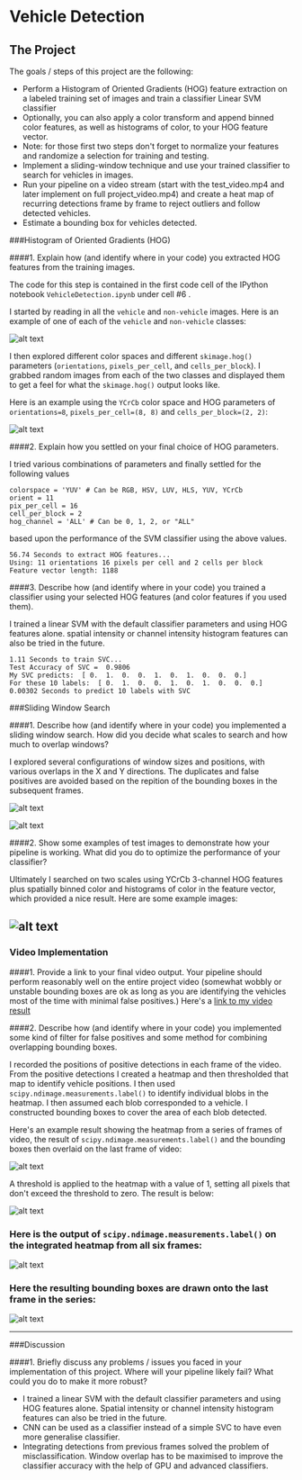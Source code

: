 # Vehicle Detection

The Project
---

The goals / steps of this project are the following:

* Perform a Histogram of Oriented Gradients (HOG) feature extraction on a labeled training set of images and train a classifier Linear SVM classifier
* Optionally, you can also apply a color transform and append binned color features, as well as histograms of color, to your HOG feature vector. 
* Note: for those first two steps don't forget to normalize your features and randomize a selection for training and testing.
* Implement a sliding-window technique and use your trained classifier to search for vehicles in images.
* Run your pipeline on a video stream (start with the test_video.mp4 and later implement on full project_video.mp4) and create a heat map of recurring detections frame by frame to reject outliers and follow detected vehicles.
* Estimate a bounding box for vehicles detected.


[//]: # (Image References)
[image1]: ./output_images/randomSamples.png
[image2]: ./output_images/HOG_example.png
[image3]: ./output_images/slidingwindow1.png
[image4]: ./output_images/slidingwindow2.png
[image5]: ./output_images/heatmap1.png
[image6]: ./output_images/heatmap2.png
[image7]: ./output_images/heatmap3.png
[image8]: ./output_images/heatmap4.png
[video1]: ./project_video_out.mp4

###Histogram of Oriented Gradients (HOG)

####1. Explain how (and identify where in your code) you extracted HOG features from the training images.

The code for this step is contained in the first code cell of the IPython notebook `VehicleDetection.ipynb` under cell #6 .  

I started by reading in all the `vehicle` and `non-vehicle` images.  Here is an example of one of each of the `vehicle` and `non-vehicle` classes:

![alt text][image1]

I then explored different color spaces and different `skimage.hog()` parameters (`orientations`, `pixels_per_cell`, and `cells_per_block`).  I grabbed random images from each of the two classes and displayed them to get a feel for what the `skimage.hog()` output looks like.

Here is an example using the `YCrCb` color space and HOG parameters of `orientations=8`, `pixels_per_cell=(8, 8)` and `cells_per_block=(2, 2)`:


![alt text][image2]

####2. Explain how you settled on your final choice of HOG parameters.

I tried various combinations of parameters and finally settled for the following values

```
colorspace = 'YUV' # Can be RGB, HSV, LUV, HLS, YUV, YCrCb
orient = 11
pix_per_cell = 16
cell_per_block = 2
hog_channel = 'ALL' # Can be 0, 1, 2, or "ALL"
```
based upon the performance of the SVM classifier using the above values.

```
56.74 Seconds to extract HOG features...
Using: 11 orientations 16 pixels per cell and 2 cells per block
Feature vector length: 1188
```

####3. Describe how (and identify where in your code) you trained a classifier using your selected HOG features (and color features if you used them).

I trained a linear SVM with the default classifier parameters and using HOG features alone. spatial intensity or channel intensity histogram features can also be tried in the future.

```
1.11 Seconds to train SVC...
Test Accuracy of SVC =  0.9806
My SVC predicts:  [ 0.  1.  0.  0.  1.  0.  1.  0.  0.  0.]
For these 10 labels:  [ 0.  1.  0.  0.  1.  0.  1.  0.  0.  0.]
0.00302 Seconds to predict 10 labels with SVC
```

###Sliding Window Search

####1. Describe how (and identify where in your code) you implemented a sliding window search.  How did you decide what scales to search and how much to overlap windows?

I explored several configurations of window sizes and positions, with various overlaps in the X and Y directions. The duplicates and false positives are avoided based on the repition of the bounding boxes in the subsequent frames.

![alt text][image3]

![alt text][image4]

####2. Show some examples of test images to demonstrate how your pipeline is working.  What did you do to optimize the performance of your classifier?

Ultimately I searched on two scales using YCrCb 3-channel HOG features plus spatially binned color and histograms of color in the feature vector, which provided a nice result.  Here are some example images:

![alt text][image4]
---

### Video Implementation

####1. Provide a link to your final video output.  Your pipeline should perform reasonably well on the entire project video (somewhat wobbly or unstable bounding boxes are ok as long as you are identifying the vehicles most of the time with minimal false positives.)
Here's a [link to my video result](./project_video.mp4)


####2. Describe how (and identify where in your code) you implemented some kind of filter for false positives and some method for combining overlapping bounding boxes.

I recorded the positions of positive detections in each frame of the video.  From the positive detections I created a heatmap and then thresholded that map to identify vehicle positions.  I then used `scipy.ndimage.measurements.label()` to identify individual blobs in the heatmap.  I then assumed each blob corresponded to a vehicle.  I constructed bounding boxes to cover the area of each blob detected.  

Here's an example result showing the heatmap from a series of frames of video, the result of `scipy.ndimage.measurements.label()` and the bounding boxes then overlaid on the last frame of video:

![alt text][image5]

A threshold is applied to the heatmap with a value of 1, setting all pixels that don't exceed the threshold to zero. The result is below:

![alt text][image6]

### Here is the output of `scipy.ndimage.measurements.label()` on the integrated heatmap from all six frames:
![alt text][image7]

### Here the resulting bounding boxes are drawn onto the last frame in the series:
![alt text][image8]



---

###Discussion

####1. Briefly discuss any problems / issues you faced in your implementation of this project.  Where will your pipeline likely fail?  What could you do to make it more robust?

* I trained a linear SVM with the default classifier parameters and using HOG features alone. Spatial intensity or channel intensity histogram features can also be tried in the future.
* CNN can be used as a classifier instead of a simple SVC to have even more generalise classifier.
* Integrating detections from previous frames solved the problem of misclassification. Window overlap has to be maximised to improve the classifier accuracy with the help of GPU and advanced classifiers.

